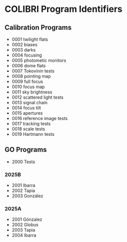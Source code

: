 # COLIBRI Program Identifiers

## Calibration Programs

- 0001 twilight flats
- 0002 biases
- 0003 darks
- 0004 focusing
- 0005 photometic monitors
- 0006 dome flats
- 0007 Tokovinin tests
- 0008 pointing map
- 0009 full focus
- 0010 focus map
- 0011 sky brightness
- 0012 scattered light tests
- 0013 signal chain
- 0014 focus tilt
- 0015 apertures
- 0016 reference image tests
- 0017 tracking tests
- 0018 scale tests
- 0019 Hartmann tests

## GO Programs

- 2000 Tests

### 2025B

- 2001 Ibarra
- 2002 Tapia
- 2003 González

### 2025A

- 2001 Gónzalez
- 2002 Globus
- 2003 Tapia
- 2004 Ibarra
